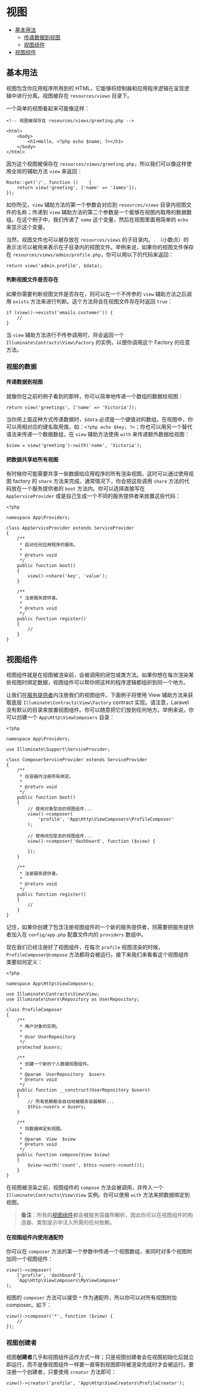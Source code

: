 # 视图

- [基本用法](#basic-usage)
    - [传递数据到视图](#passing-data-to-views)
    - [视图组件](#sharing-data-with-all-views)
- [视图组件](#view-composers)

<a name="basic-usage"></a>
## 基本用法

视图包含你应用程序所用到的 HTML，它能够将控制器和应用程序逻辑在呈现逻辑中进行分离。视图被存在 `resources/views` 目录下。

一个简单的视图看起来可能像这样：

    <!-- 视图被保存在 resources/views/greeting.php -->

    <html>
        <body>
            <h1>Hello, <?php echo $name; ?></h1>
        </body>
    </html>

因为这个视图被保存在 `resources/views/greeting.php`，所以我们可以像这样使用全局的辅助方法 `view` 来返回：

    Route::get('/', function ()    {
        return view('greeting', ['name' => 'James']);
    });

如你所见，`view` 辅助方法的第一个参数会对应到 `resources/views` 目录内视图文件的名称；传递到 `view` 辅助方法的第二个参数是一个能够在视图内取用的数据数组。在这个例子中，我们传递了 `name` 这个变量，然后在视图里面用简单的 `echo` 来显示这个变量。

当然，视图文件也可以被存放在 `resources/views` 的子目录内。`.` （小数点）的表示法可以被用来表示在子目录内的视图文件。举例来说，如果你的视图文件保存在 `resources/views/admin/profile.php`，你可以用以下的代码来返回：

    return view('admin.profile', $data);

#### 判断视图文件是否存在

如果你需要判断视图文件是否存在，则可以在一个不传参的 `view` 辅助方法之后调用 `exists` 方法来进行判断。这个方法将会在视图文件存在时返回 `true`：

    if (view()->exists('emails.customer')) {
        //
    }

当 `view` 辅助方法进行不传参调用时，将会返回一个 `Illuminate\Contracts\View\Factory` 的实例，以便你调用这个 Factory 的任意方法。

<a name="view-data"></a>
### 视图的数据

<a name="passing-data-to-views"></a>
#### 传递数据到视图

就像你在之前的例子看到的那样，你可以简单地传递一个数组的数据给视图：

    return view('greetings', ['name' => 'Victoria']);

当你用上面这种方式传递数据时，`$data` 必须是一个键值对的数组。在视图中，你可以用相对应的键名取用值，如：`<?php echo $key; ?>`；你也可以用另一个替代语法来传递一个数据数组，在 `view` 辅助方法使用 `with` 来传递额外数据给视图：

    $view = view('greeting')->with('name', 'Victoria');

<a name="sharing-data-with-all-views"></a>
#### 把数据共享给所有视图

有时候你可能需要共享一些数据给应用程序的所有渲染视图，这时可以通过使用视图 factory 的 `share` 方法来完成。通常情况下，你会把这些调用 `share` 方法的代码放在一个服务提供者的 `boot` 方法内。你可以选择直接写在 `AppServiceProvider` 或是自己生成一个不同的服务提供者来放置这些代码：

    <?php

    namespace App\Providers;

    class AppServiceProvider extends ServiceProvider
    {
        /**
         * 启动任何应用程序的服务。
         *
         * @return void
         */
        public function boot()
        {
            view()->share('key', 'value');
        }

        /**
         * 注册服务提供者。
         *
         * @return void
         */
        public function register()
        {
            //
        }
    }

<a name="view-composers"></a>
## 视图组件

视图组件就是在视图被渲染前，会被调用的闭包或类方法。如果你想在每次渲染某些视图时绑定数据，视图组件可以帮你把这样的程序逻辑都组织到同一个地方。

让我们在[服务提供者](/docs/{{version}}/providers)内注册我们的视图组件。下面例子将使用 View 辅助方法来获取底层 `Illuminate\Contracts\View\Factory` contract 实现。请注意，Laravel 没有默认的目录来放置视图组件。你可以随意把它们放到任何地方。举例来说，你可以创建一个 `App\Http\ViewComposers` 目录：

    <?php

    namespace App\Providers;

    use Illuminate\Support\ServiceProvider;

    class ComposerServiceProvider extends ServiceProvider
    {
        /**
         * 在容器内注册所有绑定。
         *
         * @return void
         */
        public function boot()
        {
            // 使用对象型态的视图组件...
            view()->composer(
                'profile', 'App\Http\ViewComposers\ProfileComposer'
            );

            // 使用闭包型态的视图组件...
            view()->composer('dashboard', function ($view) {

            });
        }

        /**
         * 注册服务提供者。
         *
         * @return void
         */
        public function register()
        {
            //
        }
    }

记住，如果你创建了包含注册视图组件的一个新的服务提供者，则需要把服务提供者加入在 `config/app.php` 配置文件内的 `providers` 数组中。

现在我们已经注册好了视图组件，在每次 `profile` 视图渲染的时候，`ProfileComposer@compose` 方法都将会被运行。接下来我们来看看这个视图组件类要如何定义：

    <?php

    namespace App\Http\ViewComposers;

    use Illuminate\Contracts\View\View;
    use Illuminate\Users\Repository as UserRepository;

    class ProfileComposer
    {
        /**
         * 用户对象的实例。
         *
         * @var UserRepository
         */
        protected $users;

        /**
         * 创建一个新的个人数据视图组件。
         *
         * @param  UserRepository  $users
         * @return void
         */
        public function __construct(UserRepository $users)
        {
            // 所有依赖都会自动地被服务容器解析...
            $this->users = $users;
        }

        /**
         * 将数据绑定到视图。
         *
         * @param  View  $view
         * @return void
         */
        public function compose(View $view)
        {
            $view->with('count', $this->users->count());
        }
    }

在视图被渲染之前，视图组件的 `compose` 方法会被调用，并传入一个 `Illuminate\Contracts\View\View` 实例。你可以使用 `with` 方法来把数据绑定到视图。

> **备注**：所有的[视图组件](/docs/{{version}}/container)都会被服务容器所解析，因此你可以在视图组件的构造器、类型提示中注入所需的任何依赖。

#### 在视图组件内使用通配符

你可以在 `composer` 方法的第一个参数中传递一个视图数组，来同时对多个视图附加同一个视图组件：

    view()->composer(
        ['profile', 'dashboard'],
        'App\Http\ViewComposers\MyViewComposer'
    );

视图的 `composer` 方法可以接受 `*` 作为通配符，所以你可以对所有视图附加 composer。如下：

    view()->composer('*', function ($view) {
        //
    });

### 视图创建者

视图**创建者**几乎和视图组件运作方式一样；只是视图创建者会在视图初始化后就立即运行，而不是像视图组件一样要一直等到视图即将被渲染完成时才会被运行。要注册一个创建者，只要使用 `creator` 方法即可：

    view()->creator('profile', 'App\Http\ViewCreators\ProfileCreator');
